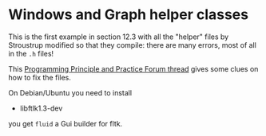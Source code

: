 # Windows and Graph helper classes

This is the first example in section 12.3 with all the "helper" files by Stroustrup modified so that they compile: there are many errors, most of all in the `.h` files!

This [Programming Principle and Practice Forum thread](https://groups.google.com/forum/#!topic/ppp-public/BtlzdWGuQpQ) gives some clues on how to fix the files.

On Debian/Ubuntu you need to install

- libftlk1.3-dev

you get `fluid` a Gui builder for fltk.
